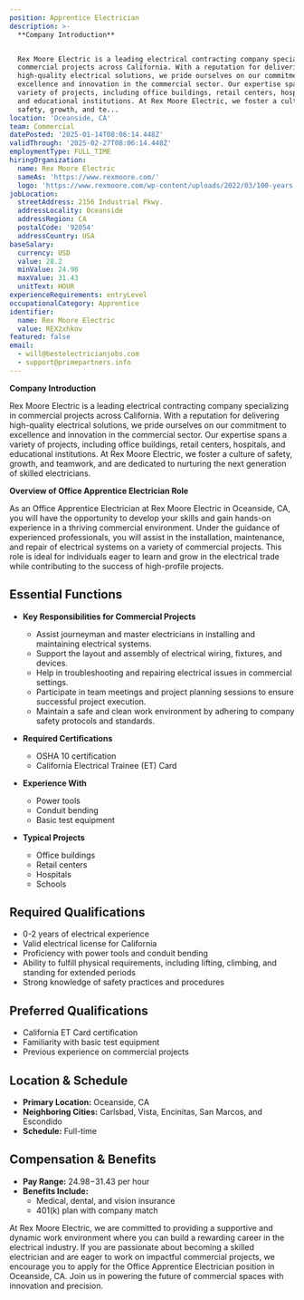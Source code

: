```yaml
---
position: Apprentice Electrician
description: >-
  **Company Introduction**


  Rex Moore Electric is a leading electrical contracting company specializing in
  commercial projects across California. With a reputation for delivering
  high-quality electrical solutions, we pride ourselves on our commitment to
  excellence and innovation in the commercial sector. Our expertise spans a
  variety of projects, including office buildings, retail centers, hospitals,
  and educational institutions. At Rex Moore Electric, we foster a culture of
  safety, growth, and te...
location: 'Oceanside, CA'
team: Commercial
datePosted: '2025-01-14T08:06:14.448Z'
validThrough: '2025-02-27T08:06:14.448Z'
employmentType: FULL_TIME
hiringOrganization:
  name: Rex Moore Electric
  sameAs: 'https://www.rexmoore.com/'
  logo: 'https://www.rexmoore.com/wp-content/uploads/2022/03/100-years.png'
jobLocation:
  streetAddress: 2156 Industrial Pkwy.
  addressLocality: Oceanside
  addressRegion: CA
  postalCode: '92054'
  addressCountry: USA
baseSalary:
  currency: USD
  value: 28.2
  minValue: 24.98
  maxValue: 31.43
  unitText: HOUR
experienceRequirements: entryLevel
occupationalCategory: Apprentice
identifier:
  name: Rex Moore Electric
  value: REX2xhkov
featured: false
email:
  - will@bestelectricianjobs.com
  - support@primepartners.info
---
```




**Company Introduction**

Rex Moore Electric is a leading electrical contracting company specializing in commercial projects across California. With a reputation for delivering high-quality electrical solutions, we pride ourselves on our commitment to excellence and innovation in the commercial sector. Our expertise spans a variety of projects, including office buildings, retail centers, hospitals, and educational institutions. At Rex Moore Electric, we foster a culture of safety, growth, and teamwork, and are dedicated to nurturing the next generation of skilled electricians.

**Overview of Office Apprentice Electrician Role**

As an Office Apprentice Electrician at Rex Moore Electric in Oceanside, CA, you will have the opportunity to develop your skills and gain hands-on experience in a thriving commercial environment. Under the guidance of experienced professionals, you will assist in the installation, maintenance, and repair of electrical systems on a variety of commercial projects. This role is ideal for individuals eager to learn and grow in the electrical trade while contributing to the success of high-profile projects.

## Essential Functions

- **Key Responsibilities for Commercial Projects**
  - Assist journeyman and master electricians in installing and maintaining electrical systems.
  - Support the layout and assembly of electrical wiring, fixtures, and devices.
  - Help in troubleshooting and repairing electrical issues in commercial settings.
  - Participate in team meetings and project planning sessions to ensure successful project execution.
  - Maintain a safe and clean work environment by adhering to company safety protocols and standards.
  
- **Required Certifications**
  - OSHA 10 certification
  - California Electrical Trainee (ET) Card

- **Experience With**
  - Power tools
  - Conduit bending
  - Basic test equipment

- **Typical Projects**
  - Office buildings
  - Retail centers
  - Hospitals
  - Schools

## Required Qualifications

- 0-2 years of electrical experience
- Valid electrical license for California
- Proficiency with power tools and conduit bending
- Ability to fulfill physical requirements, including lifting, climbing, and standing for extended periods
- Strong knowledge of safety practices and procedures

## Preferred Qualifications

- California ET Card certification
- Familiarity with basic test equipment
- Previous experience on commercial projects

## Location & Schedule

- **Primary Location:** Oceanside, CA
- **Neighboring Cities:** Carlsbad, Vista, Encinitas, San Marcos, and Escondido
- **Schedule:** Full-time

## Compensation & Benefits

- **Pay Range:** $24.98-$31.43 per hour
- **Benefits Include:**
  - Medical, dental, and vision insurance
  - 401(k) plan with company match

At Rex Moore Electric, we are committed to providing a supportive and dynamic work environment where you can build a rewarding career in the electrical industry. If you are passionate about becoming a skilled electrician and are eager to work on impactful commercial projects, we encourage you to apply for the Office Apprentice Electrician position in Oceanside, CA. Join us in powering the future of commercial spaces with innovation and precision.
